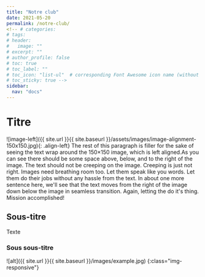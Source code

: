 ```yaml
---
title: "Notre club"
date: 2021-05-20
permalink: /notre-club/
<!-- # categories: 
# tags: 
# header:
#   image: ""
# excerpt: ""
# author_profile: false
# toc: true
# toc_label: ""
# toc_icon: "list-ul"  # corresponding Font Awesome icon name (without fa prefix)
# toc_sticky: true -->
sidebar:
  nav: "docs"
---
```


# Titre

![image-left]({{ site.url }}{{ site.baseurl }}/assets/images/image-alignment-150x150.jpg){: .align-left} The rest of this paragraph is filler for the sake of 
seeing the text wrap around the 150×150 image, which is left aligned.As you can see there should be some space above, below, and to the right of the image. 
The text should not be creeping on the image. Creeping is just not right. Images need breathing room too. Let them speak like you words. 
Let them do their jobs without any hassle from the text. In about one more sentence here, we'll see that the text moves from the right of the image 
down below the image in seamless transition. Again, letting the do it's thing. Mission accomplished!

## Sous-titre

Texte

### Sous sous-titre

![alt]({{ site.url }}{{ site.baseurl }}/images/example.jpg)
{:class="img-responsive"}



